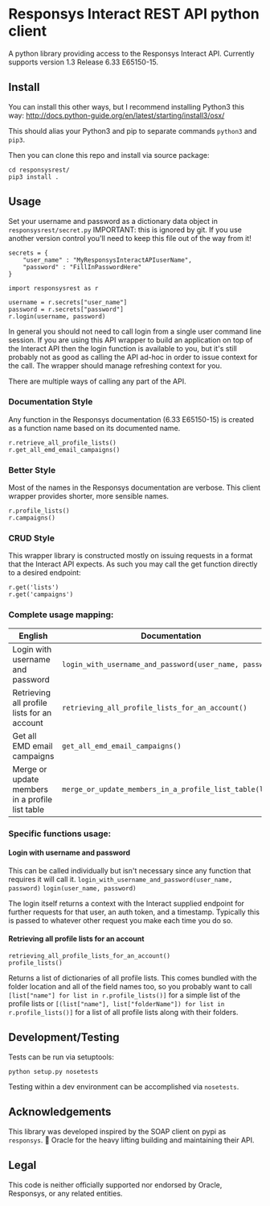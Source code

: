 # Responsys Interact REST API python client #

A python library providing access to the Responsys Interact API. Currently supports version 1.3 Release 6.33 E65150-15.

## Install ##

You can install this other ways, but I recommend installing Python3 this way:
http://docs.python-guide.org/en/latest/starting/install3/osx/

This should alias your Python3 and pip to separate commands `python3` and `pip3`.

Then you can clone this repo and install via source package:

    cd responsysrest/
    pip3 install .

## Usage ##

Set your username and password as a dictionary data object in `responsysrest/secret.py`
IMPORTANT: this is ignored by git. If you use another version control you'll need to keep this file out of the way from it!

```
secrets = {
    "user_name" : "MyResponsysInteractAPIuserName",
    "password" : "FillInPasswordHere"
}
```

```
import responsysrest as r

username = r.secrets["user_name"]
password = r.secrets["password"]
r.login(username, password)
```

In general you should not need to call login from a single user command line session. If you are using this API wrapper to build an application on top of the Interact API then the login function is available to you, but it's still probably not as good as calling the API ad-hoc in order to issue context for the call. The wrapper should manage refreshing context for you.

There are multiple ways of calling any part of the API.

### Documentation Style

Any function in the Responsys documentation (6.33 E65150-15) is created as a function name based on its documented name.

```
r.retrieve_all_profile_lists()
r.get_all_emd_email_campaigns()
```

### Better Style

Most of the names in the Responsys documentation are verbose. This client wrapper provides shorter, more sensible names.

```
r.profile_lists()
r.campaigns()
```

### CRUD Style

This wrapper library is constructed mostly on issuing requests in a format that the Interact API expects. As such you may call the get function directly to a desired endpoint:

```
r.get('lists')
r.get('campaigns')
```

### Complete usage mapping:
| English  | Documentation  | Better  | CRUD  |
|---    |---    |---    |---    |
| Login with username and password      | `login_with_username_and_password(user_name, password)`      | `login(user_name, password)`       | n/a      |
| Retrieving all profile lists for an account      | `retrieving_all_profile_lists_for_an_account()`      | `profile_lists()`      | `get('lists')`      |
| Get all EMD email campaigns      | `get_all_emd_email_campaigns()`      | `campaigns()`      | `get('campaigns')`      |
| Merge or update members in a profile list table      | `merge_or_update_members_in_a_profile_list_table(list)`      | `list_manage(list_name)`      | n/a      |

### Specific functions usage:

#### Login with username and password

This can be called individually but isn't necessary since any function that requires it will call it.
`login_with_username_and_password(user_name, password)`
`login(user_name, password)`

The login itself returns a context with the Interact supplied endpoint for further requests for that user, an auth token, and a timestamp. Typically this is passed to whatever other request you make each time you do so.

#### Retrieving all profile lists for an account

    retrieving_all_profile_lists_for_an_account()
    profile_lists()

Returns a list of dictionaries of all profile lists. This comes bundled with the folder location and all of the field names too, so you probably want to call `[list["name"] for list in r.profile_lists()]` for a simple list of the profile lists or `[(list["name"], list["folderName"]) for list in r.profile_lists()]` for a list of all profile lists along with their folders.

## Development/Testing ##

Tests can be run via setuptools:

    python setup.py nosetests

Testing within a dev environment can be accomplished via ```nosetests```.

## Acknowledgements ##

This library was developed inspired by the SOAP client on pypi as ```responsys```. 
🙇 Oracle for the heavy lifting building and maintaining their API.

## Legal ##

This code is neither officially supported nor endorsed by Oracle, Responsys, or any related entities.
